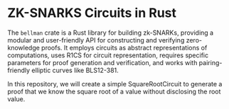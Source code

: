 # ZK-SNARKS Circuits in Rust

The `bellman` crate is a Rust library for building zk-SNARKs, providing a modular and user-friendly API for constructing and verifying zero-knowledge proofs. It employs circuits as abstract representations of computations, uses R1CS for circuit representation, requires specific parameters for proof generation and verification, and works with pairing-friendly elliptic curves like BLS12-381.

In this repository, we will create a simple SquareRootCircuit to generate a proof that we know the square root of a value without disclosing the root value.
